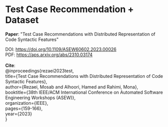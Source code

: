 # **Test Case Recommendation + Dataset**

**Paper**: "Test Case Recommendations with Distributed Representation of Code Syntactic Features" <br />

DOI: https://doi.org/10.1109/ASEW60602.2023.00026 <br />
PDF: https://aps.arxiv.org/abs/2310.03174  <br />
<br />
**Cite**:<br />
@inproceedings{rezaei2023test, <br />
title={Test Case Recommendations with Distributed Representation of Code Syntactic Features}, <br />
author={Rezaei, Mosab and Alhoori, Hamed and Rahimi, Mona}, <br />
booktitle={38th IEEE/ACM International Conference on Automated Software Engineering Workshops (ASEW)}, <br />
organization={IEEE}, <br />
pages={159-166}, <br />
year={2023} <br />
}
